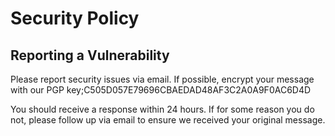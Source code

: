 # Security Policy


## Reporting a Vulnerability

  Please report security issues via email. If possible, encrypt your message with our PGP key;C505D057E79696CBAEDAD48AF3C2A0A9F0AC6D4D 

  You should receive a response within 24 hours. If for some reason you do not, please follow up via email to ensure we received your     original message.


